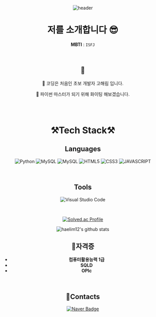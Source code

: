 <div align="center">

![header](https://capsule-render.vercel.app/api?type=waving&&&&color=auto&height=300&section=header&text=welcome&fontSize=150&animation=fadeIn&fontAlignY=30&desc=haelim12's%20GitHub%20Profile&descAlignY=51&descAlign=70)

# 저를 소개합니다 😎

**MBTI** : `ISFJ`

<br/>

## 🐣

🎈 코딩은 처음인 초보 개발자 고해림 입니다. 

🎈 파이썬 마스터가 되기 위해 화이팅 해보겠습니다. 

<br/>
<br/>

# **⚒️Tech Stack⚒️**

## **Languages**
![Python](https://img.shields.io/badge/Python-3776AB.svg?&style=for-the-badge&logo=Python&logoColor=white)
![MySQL](https://img.shields.io/badge/MySQL-4479A1.svg?&style=for-the-badge&logo=MySQL&logoColor=white)
![MySQL](https://img.shields.io/badge/Django-092E20.svg?&style=for-the-badge&logo=Django&logoColor=white)
![HTML5](https://img.shields.io/badge/HTML5-E34F26.svg?&style=for-the-badge&logo=HTML5&logoColor=white)
![CSS3](https://img.shields.io/badge/CSS3-1572B6.svg?&style=for-the-badge&logo=CSS3&logoColor=white)
![JAVASCRIPT](https://img.shields.io/badge/JavaScriipt-F7DF1E.svg?&style=for-the-badge&logo=JavaScript&logoColor=white)

</div>

<br/>

<div align="center">

## **Tools**
![Visual Studio Code](https://img.shields.io/badge/Visual%20Studio%20Code-007ACC.svg?&style=for-the-badge&logo=Visual%20Studio%20Code&logoColor=white)

<br/>

[![Solved.ac Profile](http://mazassumnida.wtf/api/v2/generate_badge?boj=sunny9612)](https://solved.ac/sunny9612/)

![haelim12's github stats](https://github-readme-stats-4i9x.vercel.app/api?username=haelim12&show_icons=true&theme=radical)
<br/>

## **📝자격증**
- **컴퓨터활용능력 1급**
- **SQLD**
- **OPIc**


<br/>

## **📧Contacts**

[![Naver Badge](https://img.shields.io/badge/Naver-03C75A?style=flat-square&logo=Naver&logoColor=white&link=mailto:sunny9612@naver.com)](mailto:sunny9612@naver.com)

</div>

<div align="center">

